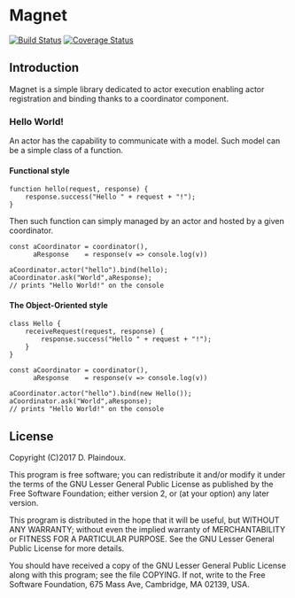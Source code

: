 # Magnet

[![Build Status](https://travis-ci.org/d-plaindoux/magnet.svg?branch=master)](https://travis-ci.org/d-plaindoux/magnet)
[![Coverage Status](https://coveralls.io/repos/github/d-plaindoux/magnet/badge.svg?branch=master)](https://coveralls.io/github/d-plaindoux/magnet?branch=master)

## Introduction

Magnet is a simple library dedicated to actor execution enabling actor 
registration and binding thanks to a coordinator component.

### Hello World!

An actor has the capability to communicate with a model. Such model can
be a simple class of a function.

#### Functional style

```javascriot
function hello(request, response) {
    response.success("Hello " + request + "!");
}
```

Then such function can simply managed by an actor and hosted by a given 
coordinator.

```javascriot
const aCoordinator = coordinator(),
      aResponse    = response(v => console.log(v))

aCoordinator.actor("hello").bind(hello);
aCoordinator.ask("World",aResponse);  
// prints "Hello World!" on the console

```

#### The Object-Oriented style

```javascriot
class Hello {
    receiveRequest(request, response) {
        response.success("Hello " + request + "!");
    }
}
```

```javascriot
const aCoordinator = coordinator(),
      aResponse    = response(v => console.log(v))

aCoordinator.actor("hello").bind(new Hello());
aCoordinator.ask("World",aResponse);  
// prints "Hello World!" on the console

```

## License

Copyright (C)2017 D. Plaindoux.

This program is  free software; you can redistribute  it and/or modify
it  under the  terms  of  the GNU  Lesser  General  Public License  as
published by  the Free Software  Foundation; either version 2,  or (at
your option) any later version.

This program  is distributed in the  hope that it will  be useful, but
WITHOUT   ANY  WARRANTY;   without  even   the  implied   warranty  of
MERCHANTABILITY  or FITNESS  FOR  A PARTICULAR  PURPOSE.  See the  GNU
Lesser General Public License for more details.

You  should have  received a  copy of  the GNU  Lesser General  Public
License along with  this program; see the file COPYING.  If not, write
to the  Free Software Foundation,  675 Mass Ave, Cambridge,  MA 02139,
USA.




